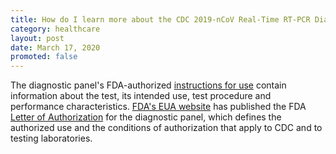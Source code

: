 ```yaml
---
title: How do I learn more about the CDC 2019-nCoV Real-Time RT-PCR Diagnostic Panel?
category: healthcare
layout: post
date: March 17, 2020
promoted: false
---
```


The diagnostic panel's FDA-authorized [instructions for use](https://www.fda.gov/media/134922/download) contain information about the test, its intended use, test procedure and performance characteristics. [FDA's EUA website](https://www.fda.gov/medical-devices/emergency-situations-medical-devices/emergency-use-authorizations) has published the FDA [Letter of Authorization](https://www.fda.gov/media/134919/download) for the diagnostic panel, which defines the authorized use and the conditions of authorization that apply to CDC and to testing laboratories.
